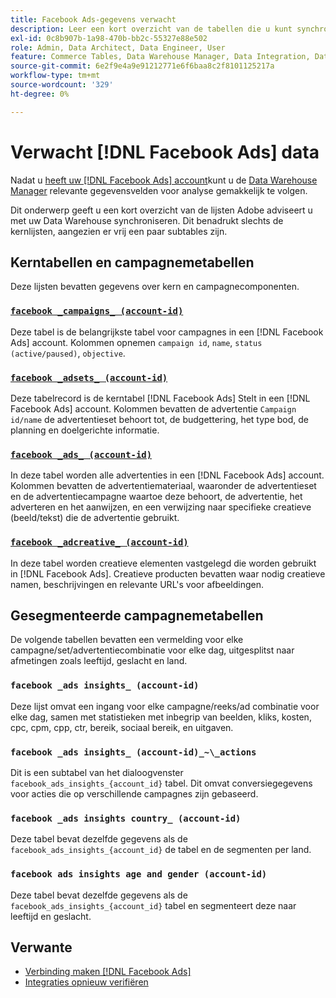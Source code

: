 ```yaml
---
title: Facebook Ads-gegevens verwacht
description: Leer een kort overzicht van de tabellen die u kunt synchroniseren met uw Data Warehouse
exl-id: 0c8b907b-1a98-470b-bb2c-55327e88e502
role: Admin, Data Architect, Data Engineer, User
feature: Commerce Tables, Data Warehouse Manager, Data Integration, Data Import/Export
source-git-commit: 6e2f9e4a9e91212771e6f6baa8c2f8101125217a
workflow-type: tm+mt
source-wordcount: '329'
ht-degree: 0%

---
```


# Verwacht [!DNL Facebook Ads] data

Nadat u [heeft uw [!DNL Facebook Ads] account](../integrations/facebook-ads.md)kunt u de [Data Warehouse Manager](../../../data-analyst/data-warehouse-mgr/tour-dwm.md) relevante gegevensvelden voor analyse gemakkelijk te volgen.

Dit onderwerp geeft u een kort overzicht van de lijsten Adobe adviseert u met uw Data Warehouse synchroniseren. Dit benadrukt slechts de kernlijsten, aangezien er vrij een paar subtables zijn.

## Kerntabellen en campagnemetabellen

Deze lijsten bevatten gegevens over kern en campagnecomponenten.

### [`facebook _campaigns_ (account-id)`](https://developers.facebook.com/docs/marketing-api/reference/ad-campaign-group)

Deze tabel is de belangrijkste tabel voor campagnes in een [!DNL Facebook Ads] account. Kolommen opnemen `campaign id`, `name`, `status (active/paused)`, `objective`.

### [`facebook _adsets_ (account-id)`](https://developers.facebook.com/docs/marketing-api/reference/ad-campaign)

Deze tabelrecord is de kerntabel [!DNL Facebook Ads] Stelt in een [!DNL Facebook Ads] account. Kolommen bevatten de advertentie `Campaign id/name` de advertentieset behoort tot, de budgettering, het type bod, de planning en doelgerichte informatie.

### [`facebook _ads_ (account-id)`](https://developers.facebook.com/docs/marketing-api/reference/adgroup)

In deze tabel worden alle advertenties in een [!DNL Facebook Ads] account. Kolommen bevatten de advertentiemateriaal, waaronder de advertentieset en de advertentiecampagne waartoe deze behoort, de advertentie, het adverteren en het aanwijzen, en een verwijzing naar specifieke creatieve (beeld/tekst) die de advertentie gebruikt.

### [`facebook _adcreative_ (account-id)`](https://developers.facebook.com/docs/marketing-api/reference/ad-creative)

In deze tabel worden creatieve elementen vastgelegd die worden gebruikt in [!DNL Facebook Ads]. Creatieve producten bevatten waar nodig creatieve namen, beschrijvingen en relevante URL&#39;s voor afbeeldingen.

## Gesegmenteerde campagnemetabellen

De volgende tabellen bevatten een vermelding voor elke campagne/set/advertentiecombinatie voor elke dag, uitgesplitst naar afmetingen zoals leeftijd, geslacht en land.

### `facebook _ads insights_ (account-id)`

Deze lijst omvat een ingang voor elke campagne/reeks/ad combinatie voor elke dag, samen met statistieken met inbegrip van beelden, kliks, kosten, cpc, cpm, cpp, ctr, bereik, sociaal bereik, en uitgaven.

### `facebook _ads insights_ (account-id)_~\_actions`

Dit is een subtabel van het dialoogvenster `facebook_ads_insights_{account_id}` tabel. Dit omvat conversiegegevens voor acties die op verschillende campagnes zijn gebaseerd.

### `facebook _ads insights country_ (account-id)`

Deze tabel bevat dezelfde gegevens als de `facebook_ads_insights_{account_id}` de tabel en de segmenten per land.

### `facebook ads insights age and gender (account-id)`

Deze tabel bevat dezelfde gegevens als de `facebook_ads_insights_{account_id}` tabel en segmenteert deze naar leeftijd en geslacht.

## Verwante

* [Verbinding maken [!DNL Facebook Ads]](../integrations/facebook-ads.md)
* [Integraties opnieuw verifiëren](https://experienceleague.adobe.com/docs/commerce-knowledge-base/kb/how-to/mbi-reauthenticating-integrations.html)
